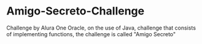 # Amigo-Secreto-Challenge
Challenge by Alura One Oracle, on the use of Java, challenge that consists of implementing functions, the challenge is called "Amigo Secreto"

